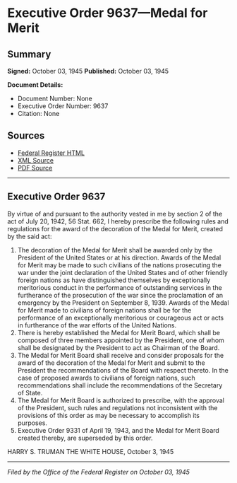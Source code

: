 # Executive Order 9637—Medal for Merit

## Summary

**Signed:** October 03, 1945
**Published:** October 03, 1945

**Document Details:**
- Document Number: None
- Executive Order Number: 9637
- Citation: None

## Sources
- [Federal Register HTML](https://www.presidency.ucsb.edu/documents/executive-order-9637-medal-for-merit)
- [XML Source](None)
- [PDF Source](None)

---

## Executive Order 9637

By virtue of and pursuant to the authority vested in me by section 2 of the act of July 20, 1942, 56 Stat. 662, I hereby prescribe the following rules and regulations for the award of the decoration of the Medal for Merit, created by the said act:
1. The decoration of the Medal for Merit shall be awarded only by the President of the United States or at his direction. Awards of the Medal for Merit may be made to such civilians of the nations prosecuting the war under the joint declaration of the United States and of other friendly foreign nations as have distinguished themselves by exceptionally meritorious conduct in the performance of outstanding services in the furtherance of the prosecution of the war since the proclamation of an emergency by the President on September 8, 1939. Awards of the Medal for Merit made to civilians of foreign nations shall be for the performance of an exceptionally meritorious or courageous act or acts in furtherance of the war efforts of the United Nations.
2. There is hereby established the Medal for Merit Board, which shall be composed of three members appointed by the President, one of whom shall be designated by the President to act as Chairman of the Board.
3. The Medal for Merit Board shall receive and consider proposals for the award of the decoration of the Medal for Merit and submit to the President the recommendations of the Board with respect thereto. In the case of proposed awards to civilians of foreign nations, such recommendations shall include the recommendations of the Secretary of State.
4. The Medal for Merit Board is authorized to prescribe, with the approval of the President, such rules and regulations not inconsistent with the provisions of this order as may be necessary to accomplish its purposes.
5. Executive Order 9331 of April 19, 1943, and the Medal for Merit Board created thereby, are superseded by this order.

HARRY S. TRUMAN
THE WHITE HOUSE,
October 3, 1945

---

*Filed by the Office of the Federal Register on October 03, 1945*
